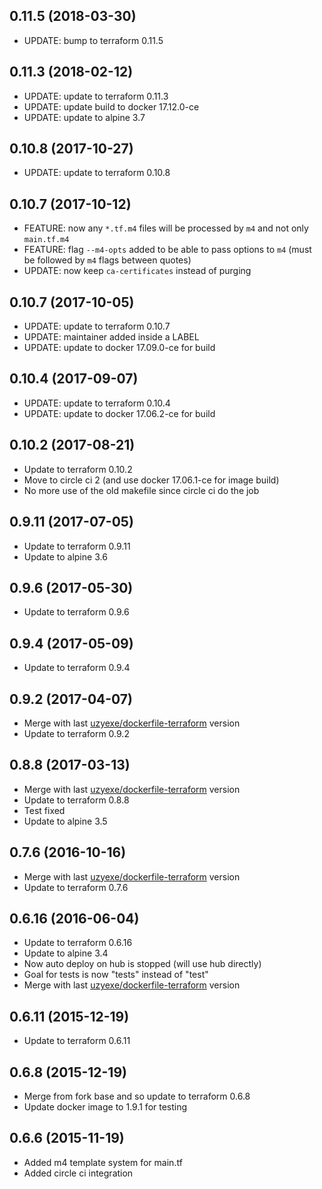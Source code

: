 
## 0.11.5 (2018-03-30)
- UPDATE: bump to terraform 0.11.5

## 0.11.3 (2018-02-12)
- UPDATE: update to terraform 0.11.3
- UPDATE: update build to docker 17.12.0-ce
- UPDATE: update to alpine 3.7

## 0.10.8 (2017-10-27)
- UPDATE: update to terraform 0.10.8

## 0.10.7 (2017-10-12)
- FEATURE: now any `*.tf.m4` files will be processed by `m4` and not only `main.tf.m4`
- FEATURE: flag `--m4-opts` added to be able to pass options to `m4` (must be followed by `m4` flags between quotes)
- UPDATE: now keep `ca-certificates` instead of purging 

## 0.10.7 (2017-10-05)
- UPDATE: update to terraform 0.10.7
- UPDATE: maintainer added inside a LABEL
- UPDATE: update to docker 17.09.0-ce for build

## 0.10.4 (2017-09-07)
- UPDATE: update to terraform 0.10.4
- UPDATE: update to docker 17.06.2-ce for build

## 0.10.2 (2017-08-21)
- Update to terraform 0.10.2
- Move to circle ci 2 (and use docker 17.06.1-ce for image build)
- No more use of the old makefile since circle ci do the job

## 0.9.11 (2017-07-05)
- Update to terraform 0.9.11
- Update to alpine 3.6

## 0.9.6 (2017-05-30)
- Update to terraform 0.9.6

## 0.9.4 (2017-05-09)
- Update to terraform 0.9.4

## 0.9.2 (2017-04-07)
- Merge with last [uzyexe/dockerfile-terraform](https://github.com/uzyexe/dockerfile-terraform) version
- Update to terraform 0.9.2

## 0.8.8 (2017-03-13)
- Merge with last [uzyexe/dockerfile-terraform](https://github.com/uzyexe/dockerfile-terraform) version
- Update to terraform 0.8.8
- Test fixed
- Update to alpine 3.5

## 0.7.6 (2016-10-16)
- Merge with last [uzyexe/dockerfile-terraform](https://github.com/uzyexe/dockerfile-terraform) version
- Update to terraform 0.7.6

## 0.6.16 (2016-06-04)
- Update to terraform 0.6.16
- Update to alpine 3.4
- Now auto deploy on hub is stopped (will use hub directly)
- Goal for tests is now "tests" instead of "test"
- Merge with last [uzyexe/dockerfile-terraform](https://github.com/uzyexe/dockerfile-terraform) version

## 0.6.11 (2015-12-19)
- Update to terraform 0.6.11

## 0.6.8 (2015-12-19)
- Merge from fork base and so update to terraform 0.6.8
- Update docker image to 1.9.1 for testing

## 0.6.6 (2015-11-19)
- Added m4 template system for main.tf
- Added circle ci integration
